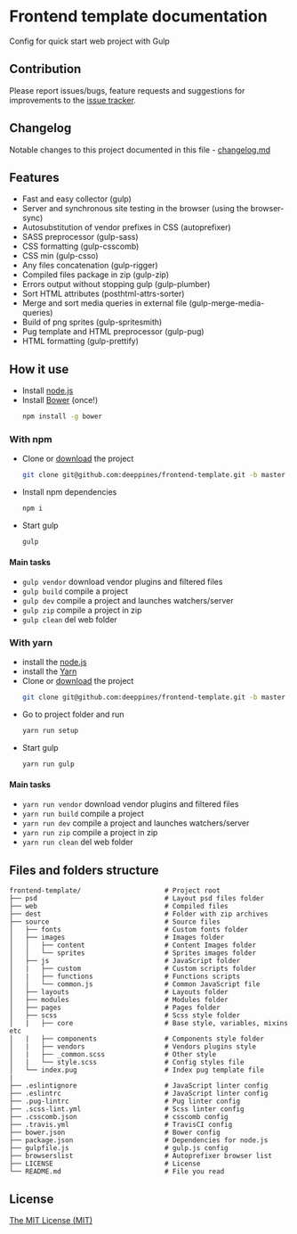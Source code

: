 # Frontend template documentation

Config for quick start web project with Gulp

## Contribution

Please report issues/bugs, feature requests and suggestions for improvements to the [issue tracker][issue].

## Changelog

Notable changes to this project documented in this file - [changelog.md][changelog]

## Features

+ Fast and easy collector (gulp)
+ Server and synchronous site testing in the browser (using the browser-sync)
+ Autosubstitution of vendor prefixes in CSS (autoprefixer)
+ SASS preprocessor (gulp-sass)
+ CSS formatting (gulp-csscomb)
+ CSS min (gulp-csso)
+ Any files concatenation (gulp-rigger)
+ Compiled files package in zip (gulp-zip)
+ Errors output without stopping gulp (gulp-plumber)
+ Sort HTML attributes (posthtml-attrs-sorter)
+ Merge and sort media queries in external file (gulp-merge-media-queries)
+ Build of png sprites (gulp-spritesmith)
+ Pug template and HTML preprocessor (gulp-pug)
+ HTML formatting (gulp-prettify)

## How it use

+ Install [node.js](https://nodejs.org)
+ Install [Bower](http://bower.io/) (once!)
  ```bash
  npm install -g bower
  ```

### With npm

+ Clone or [download](https://github.com/deeppines/frontend-template/tree/master) the project
    ```bash
    git clone git@github.com:deeppines/frontend-template.git -b master --depth 1 my-project
    ```

+ Install npm dependencies
  ```bash
  npm i
  ```

+ Start gulp
  ```bash
  gulp
  ```

#### Main tasks

+ `gulp vendor` download vendor plugins and filtered files
+ `gulp build` compile a project
+ `gulp dev` compile a project and launches watchers/server
+ `gulp zip` compile a project in zip
+ `gulp clean` del web folder

### With yarn

+ install the [node.js](https://nodejs.org)
+ install the [Yarn](https://yarnpkg.com/en/docs/install)
+ Clone or [download](https://github.com/deeppines/frontend-template/tree/master) the project
    ```bash
    git clone git@github.com:deeppines/frontend-template.git -b master --depth 1 my-project
    ```
+ Go to project folder and run
    ```bash
    yarn run setup
    ```
+ Start gulp
  ```bash
  yarn run gulp
  ```

#### Main tasks

+ `yarn run vendor` download vendor plugins and filtered files
+ `yarn run build` compile a project
+ `yarn run dev` compile a project and launches watchers/server
+ `yarn run zip` compile a project in zip
+ `yarn run clean` del web folder

## Files and folders structure

```doc
frontend-template/                     # Project root
├── psd                                # Layout psd files folder
├── web                                # Compiled files
├── dest                               # Folder with zip archives
├── source                             # Source files
│   ├── fonts                          # Custom fonts folder
│   ├── images                         # Images folder
│   │   ├── content                    # Content Images folder
│   │   └── sprites                    # Sprites images folder
│   ├── js                             # JavaScript folder
│   |   ├── custom                     # Custom scripts folder
│   |   ├── functions                  # Functions scripts
│   │   └── common.js                  # Common JavaScript file
│   ├── layouts                        # Layouts folder
│   ├── modules                        # Modules folder
│   ├── pages                          # Pages folder
│   ├── scss                           # Scss style folder
│   |   ├── core                       # Base style, variables, mixins etc
│   |   ├── components                 # Components style folder
│   |   ├── vendors                    # Vendors plugins style
│   |   ├── _common.scss               # Other style
│   |   └── style.scss                 # Config styles file
│   └── index.pug                      # Index pug template file
|
├── .eslintignore                      # JavaScript linter config
├── .eslintrc                          # JavaScript linter config
├── .pug-lintrc                        # Pug linter config
├── .scss-lint.yml                     # Scss linter config
├── .csscomb.json                      # csscomb config
├── .travis.yml                        # TravisCI config
├── bower.json                         # Bower config
├── package.json                       # Dependencies for node.js
├── gulpfile.js                        # gulp.js config
├── browserslist                       # Autoprefixer browser list
├── LICENSE                            # License
└── README.md                          # File you read
```

## License

[The MIT License (MIT)][license]

[license]:https://github.com/deeppines/frontend-template/blob/master/LICENSE
[changelog]:https://github.com/deeppines/frontend-template/blob/master/CHANGELOG.md
[issue]:https://github.com/deeppines/frontend-template/issues
